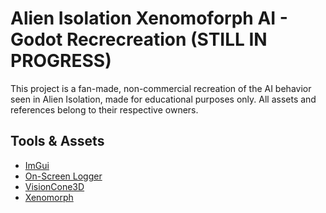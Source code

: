 # Alien Isolation Xenomoforph AI - Godot Recrecreation (STILL IN PROGRESS)

This project is a fan-made, non-commercial recreation of the AI behavior seen in Alien Isolation, made for educational purposes only. All assets and references belong to their respective owners.

## Tools & Assets

- [ImGui](https://github.com/pkdawson/imgui-godot)
- [On-Screen Logger](https://github.com/SchimmelSpreu83/On-Screen-Logger)
- [VisionCone3D](https://github.com/Tattomoosa/VisionCone3D)
- [Xenomorph](https://sketchfab.com/3d-models/alien-isolation-xenomorph-rig-99bc6d43f5c94c7a9ee9f7198b935561)
